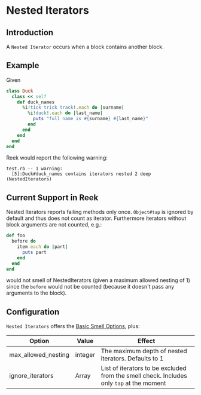 # Nested Iterators

## Introduction

A `Nested Iterator` occurs when a block contains another block.

## Example

Given

```Ruby
class Duck
  class << self
    def duck_names
      %i!tick trick track!.each do |surname|
        %i!duck!.each do |last_name|
          puts "full name is #{surname} #{last_name}"
        end
      end
    end
  end
end
```

Reek would report the following warning:

```
test.rb -- 1 warning:
  [5]:Duck#duck_names contains iterators nested 2 deep (NestedIterators)
```

## Current Support in Reek

Nested Iterators reports failing methods only once.
`Object#tap` is ignored by default and thus does not count as iterator.
Furthermore iterators without block arguments are not counted, e.g.:


```Ruby
def foo
  before do
    item.each do |part|
      puts part
    end
  end
end
```

would not smell of NestedIterators (given a maximum allowed nesting of 1) since the
`before` would not be counted (because it doesn't pass any arguments to the block).

## Configuration

`Nested Iterators` offers the [Basic Smell Options](Basic-Smell-Options.md), plus:

| Option         | Value       | Effect  |
| ---------------|-------------|---------|
| max_allowed_nesting | integer | The maximum depth of nested iterators. Defaults to 1 |
| ignore_iterators | Array | List of iterators to be excluded from the smell check. Includes only `tap` at the moment|
